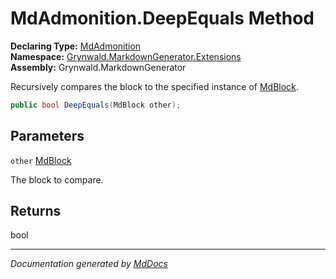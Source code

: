 ﻿<!--  
  <auto-generated>   
    The contents of this file were generated by a tool.  
    Changes to this file may be list if the file is regenerated  
  </auto-generated>   
-->

# MdAdmonition.DeepEquals Method

**Declaring Type:** [MdAdmonition](../index.md)  
**Namespace:** [Grynwald.MarkdownGenerator.Extensions](../../index.md)  
**Assembly:** Grynwald.MarkdownGenerator

Recursively compares the block to the specified instance of [MdBlock](../../../MdBlock/index.md).

```csharp
public bool DeepEquals(MdBlock other);
```

## Parameters

`other`  [MdBlock](../../../MdBlock/index.md)

The block to compare.

## Returns

bool

___

*Documentation generated by [MdDocs](https://github.com/ap0llo/mddocs)*
